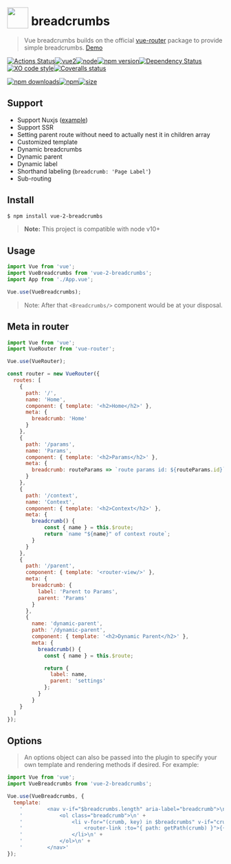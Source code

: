 # <a href="https://vuejs.org" target="_blank"><img valign="text-bottom" height="49" src="https://vuejs.org/images/logo.png"></a> breadcrumbs 
> Vue breadcrumbs builds on the official [vue-router](https://github.com/vuejs/vue-router) package to provide simple breadcrumbs. [Demo](https://scrum.github.io/vue-2-breadcrumbs/)

[![Actions Status](https://github.com/Scrum/vue-2-breadcrumbs/workflows/Actions%20Status/badge.svg?style=flat-square)](https://github.com/Scrum/vue-2-breadcrumbs/actions?query=workflow%3A%22CI+tests%22)[![vue2](https://img.shields.io/badge/vue-2.x-brightgreen.svg?style=flat-square)](https://vuejs.org/)[![node](https://img.shields.io/node/v/post-sequence.svg?style=flat-square)]()[![npm version](https://img.shields.io/npm/v/vue-2-breadcrumbs.svg?style=flat-square)](https://www.npmjs.com/package/vue-2-breadcrumbs)[![Dependency Status](https://david-dm.org/scrum/vue-2-breadcrumbs.svg?style=flat-square)](https://david-dm.org/scrum/vue-2-breadcrumbs)[![XO code style](https://badgen.net/xo/status/chalk?style=flat-square)](https://github.com/sindresorhus/xo)[![Coveralls status](https://img.shields.io/coveralls/Scrum/vue-2-breadcrumbs.svg?style=flat-square)](https://coveralls.io/r/Scrum/vue-2-breadcrumbs)

[![npm downloads](https://img.shields.io/npm/dm/vue-2-breadcrumbs.svg?style=flat-square)](https://www.npmjs.com/package/vue-2-breadcrumbs)[![npm](https://img.shields.io/npm/dt/vue-2-breadcrumbs.svg?style=flat-square)](https://www.npmjs.com/package/vue-2-breadcrumbs)[![size](https://badgen.net/bundlephobia/minzip/vue-2-breadcrumbs?color=364a5e&style=flat)](https://www.npmjs.com/package/vue-2-breadcrumbs)

## Support
- Support Nuxjs ([example](https://github.com/Scrum/vue-2-breadcrumbs/tree/master/example/nuxtjs))
- Support SSR
- Setting parent route without need to actually nest it in children array
- Customized template
- Dynamic breadcrumbs 
- Dynamic parent 
- Dynamic label 
- Shorthand labeling (`breadcrumb: 'Page Label'`)
- Sub-routing


## Install

```bash
$ npm install vue-2-breadcrumbs
```

> **Note:** This project is compatible with node v10+


## Usage

```js
import Vue from 'vue';
import VueBreadcrumbs from 'vue-2-breadcrumbs';
import App from './App.vue';

Vue.use(VueBreadcrumbs);
```
> Note: After that `<Breadcrumbs/>` component would be at your disposal.

## Meta in router
```js
import Vue from 'vue';
import VueRouter from 'vue-router';

Vue.use(VueRouter);

const router = new VueRouter({
  routes: [
    {
      path: '/',
      name: 'Home',
      component: { template: '<h2>Home</h2>' },
      meta: {
        breadcrumb: 'Home'
      }
    },
    {
      path: '/params',
      name: 'Params',
      component: { template: '<h2>Params</h2>' },
      meta: {
        breadcrumb: routeParams => `route params id: ${routeParams.id}`
      }
    },
    {
      path: '/context',
      name: 'Context',
      component: { template: '<h2>Context</h2>' },
      meta: {
        breadcrumb() {
            const { name } = this.$route;
            return `name "${name}" of context route`;
        }
      }
    },
    {
      path: '/parent',
      component: { template: '<router-view/>' },
      meta: {
        breadcrumb: {
          label: 'Parent to Params',
          parent: 'Params'
        }
      },
      {
        name: 'dynamic-parent',
        path: '/dynamic-parent',
        component: { template: '<h2>Dynamic Parent</h2>' },
        meta: {
          breadcrumb() {
            const { name } = this.$route;

            return {
              label: name,
              parent: 'settings'
            };
          }
        }
    }
  ]
});
```
## Options
> An options object can also be passed into the plugin to specify your own template and rendering methods if desired. For example:

```js
import Vue from 'vue';
import VueBreadcrumbs from 'vue-2-breadcrumbs';

Vue.use(VueBreadcrumbs, {
  template:
    '        <nav v-if="$breadcrumbs.length" aria-label="breadcrumb">\n' +
    '            <ol class="breadcrumb">\n' +
    '                <li v-for="(crumb, key) in $breadcrumbs" v-if="crumb.meta.breadcrumb" :key="key" class="breadcrumb-item active" aria-current="page">\n' +
    '                    <router-link :to="{ path: getPath(crumb) }">{{ getBreadcrumb(crumb.meta.breadcrumb) }}</router-link>' +
    '                </li>\n' +
    '            </ol>\n' +
    '        </nav>'
});
```
